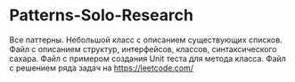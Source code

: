 # Patterns-Solo-Research

Все паттерны. Небольшой класс с описанием существующих списков. Файл с описанием структур, интерфейсов, классов, синтаксического сахара. Файл с примером создания Unit теста для метода класса. Файл с решением ряда задач на https://leetcode.com/

